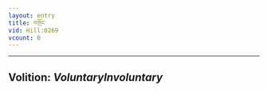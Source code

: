 ```yaml
---
layout: entry
title: བགྲོང་
vid: Hill:0269
vcount: 0
---
```

> 

---
Volition: _VoluntaryInvoluntary_
---

